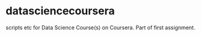 # datasciencecoursera
scripts etc for Data Science Course(s) on Coursera.
Part of first assignment.
